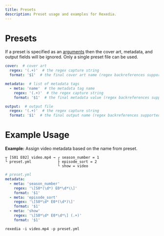 ```yaml
---
title: Presets
description: Preset usage and examples for Rexedia.
---
```


# Presets

If a preset is specified as an [arguments](/rexedia/arguments) then the cover art, metadata, and output fields will be ignored. Only a single preset file can be used.

```yml
cover:  # cover art
  regex: '(.+)'  # the regex capture string
  format: '$1'  # the final cover art name (regex backreferences supported)

metadata:  # list of metadata tags
  - meta: 'name'  # the metadata tag name
    regex: '(.+)'  # the regex capture string
    format: '$1'  # the final metadata value (regex backreferences supported)

output:  # output file
  regex: '(.+)'  # the regex capture string
  format: '$1'  # the final output name (regex backreferences supported)
```

# Example Usage

**Example:** Assign video metadata based on the name from preset.
```
┬ [S01 E02] video.mp4 → ┌ season_number = 1
└ preset.yml            ├ episode_sort = 2
                        └ show = video
```
```yml
# preset.yml
metadata:
  - meta: 'season_number'
    regex: '\[S0*(\d*) E0*\d*\\]'
    format: '$1'
  - meta: 'episode_sort'
    regex: '\[S0*\d* E0*(\d*)\]'
    format: '$1'
  - meta: 'show'
    regex: '\[S0*\d* E0*\d*\] (.+)'
    format: '$1'
```
```
rexedia -i video.mp4 -p preset.yml
```